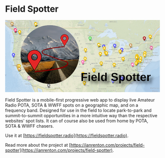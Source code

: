 # Field Spotter

![Field Spotter banner image](./img/banner.png)

Field Spotter is a mobile-first progressive web app to display live Amateur Radio POTA, SOTA & WWFF spots on a geographic map, and on a frequency band. Designed for use in the field to locate
park-to-park and summit-to-summit opportunities in a more intuitive way than the respective websites' spot lists. It can of course also be used from home by POTA, SOTA & WWFF chasers.

Use it at [https://fieldspotter.radio](https://fieldspotter.radio).

Read more about the project at [https://ianrenton.com/projects/field-spotter](https://ianrenton.com/projects/field-spotter).
